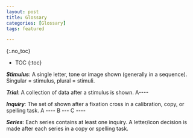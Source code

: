 ```yaml
---
layout: post
title: Glossary
categories: [Glossary]
tags: featured

---
```


{:.no_toc}
* TOC
{:toc}



***Stimulus***: A single letter, tone or image shown (generally in a sequence). Singular = stimulus, plural = stimuli.

***Trial***: A collection of data after a stimulus is shown. A----

***Inquiry***: The set of shown after a fixation cross in a calibration, copy, or spelling task. A ---- B --- C ----

***Series***: Each series contains at least one inquiry. A letter/icon decision is made after each series in a copy or spelling task.